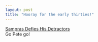 ```yaml
---
layout: post
title: "Hooray for the early thirties!"
---
```




<a href="http://www.nytimes.com/2002/09/04/sports/tennis/04CLAR.html">Sampras Defies His Detractors</a><br>
Go Pete go!


